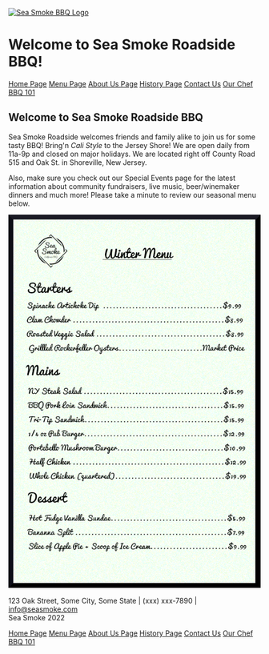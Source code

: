 [![Sea Smoke BBQ Logo](images/logo.jpg)](index.html)

Welcome to Sea Smoke Roadside BBQ!
==================================

[Home Page](index.html)
[Menu Page](menu.html)
[About Us Page](aboutus.html)
[History Page](history.html)
[Contact Us](contactus.html)
[Our Chef](chef.html)
[BBQ 101](bbq101.html)

Welcome to Sea Smoke Roadside BBQ
---------------------------------

Sea Smoke Roadside welcomes friends and family alike to join us for some tasty BBQ! Bring'n _Cali Style_ to the Jersey Shore! We are open daily from 11a-9p and closed on major holidays. We are located right off County Road 515 and Oak St. in Shoreville, New Jersey.

Also, make sure you check out our Special Events page for the latest information about community fundraisers, live music, beer/winemaker dinners and much more! Please take a minute to review our seasonal menu below.

[![Sea Smoke Winter 2022 Menu](images/menu.jpg)](images/menu.jpg)

123 Oak Street, Some City, Some State | (xxx) xxx-7890 | info@seasmoke.com  
Sea Smoke 2022

[Home Page](index.html)
[Menu Page](menu.html)
[About Us Page](aboutus.html)
[History Page](history.html)
[Contact Us](contactus.html)
[Our Chef](chef.html)
[BBQ 101](bbq101.html)
